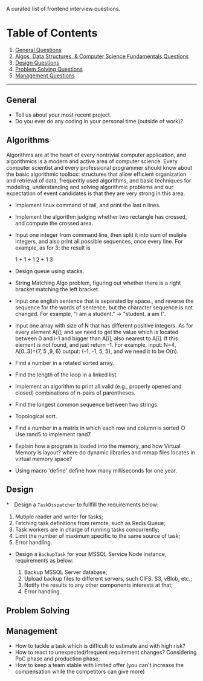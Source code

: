 A curated list of frontend interview questions.

# Table of Contents

  1. [General Questions](#general)
  1. [Algos, Data Structures, & Computer Science Fundamentals Questions](#algorithms)
  1. [Design Questions](#shell)
  1. [Problem Solving Questions](#problem-solving)
  1. [Management Questions](#management)

----

## <a name='algorithms'>General</a>

* Tell us about your most recent project.
* Do you ever do any coding in your personal time (outside of work)?

## <a name='algorithms'>Algorithms</a>

Algorithms are at the heart of every nontrivial computer application, and algorithmics is a modern and active area of computer science. Every computer scientist and every professional programmer should know about the basic algorithmic toolbox: structures that allow efficient organization and retrieval of data, frequently used algorithms, and basic techniques for modeling, understanding and solving algorithmic problems and our expectation of
event candidates is that they are very strong in this area.


* Implement linux command of tail, and print the last n lines.
* Implement the algorithm judging whether two rectangle has crossed, and compute the crossed area.
* Input one integer from command line, then split it into sum of muliple integers, and also print all possible sequences, once every line. For example, as for 3: the result is 

    1 + 1 + 1
    2 + 1
    3

* Design queue using stacks.
* String Matching Algo problem, figuring out whether there is a right bracket matching the left bracket.
* Input one english sentence that is separated by space., and reverse the sequence for the words of sentence, but the character sequence is not changed. For example, "I am a student." -> "student. a am I".
* Input one array with size of N that has different positive integers. As for every element A[i], and we need to get the value which is located between 0 and i-1 and bigger than A[i], also nearest to A[i]. If this element is not found, and just return -1. For example, input: N=4, A[0..3]={7, 5 ,9, 6} output: {-1, -1, 5, 5}, and we need it to be O(n).
* Find a number in a rotated sorted array.
* Find the length of the loop in a linked list.
* Implement an algorithm to print all valid (e.g., properly opened and closed) combinations of n-pairs of parentheses.
* Find the longest common sequence between two strings.
* Topological sort.
* Find a number in a matrix in which each row and column is sorted ○ Use rand5 to implement rand7.
* Explain how a program is loaded into the memory, and how Virtual Memory is layout? where do dynamic libraries and mmap files locates in virtual memory space?
* Using macro 'define' define how many milliseconds for one year.

## <a name='design'>Design</a>

*　Design a `TaskDispatcher` to fullfill the requirements below:

  1. Mutiple reader and writer for tasks; 
  1. Fetching task definitions from remote, such as Redis Queue; 
  1. Task workers are in charge of running tasks concurrently; 
  1. Limit the number of maximum specific to the same source of task; 
  1. Error handling.

* Design a `BackupTask` for your MSSQL Service Node instance, requirements as below: 
  
    1. Backup MSSQL Server database; 
    1. Upload backup files to different servers, such CIFS, S3, vBlob, etc.; 
    1. Notify the results to any other components interests at that;
    1. Error handling.

## <a name='design'>Problem Solving</a>

## <a name='management'>Management</a>

* How to tackle a task which is difficult to estimate and with high risk?
* How to react to unexpected/frequent requirement changes? Considering PoC phase and production phase.
* How to keep a team stable with limited offer (you can't increase the compensation while the competitors can give more)